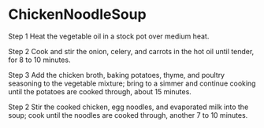 # ChickenNoodleSoup
Step 1
Heat the vegetable oil in a stock pot over medium heat. 

Step 2
Cook and stir the onion, celery, and carrots in the hot oil until tender, for 8 to 10 minutes. 

Step 3 
Add the chicken broth, baking potatoes, thyme, and poultry seasoning to the vegetable mixture; bring to a simmer and continue cooking until the potatoes are cooked through, about 15 minutes.

Step 2
Stir the cooked chicken, egg noodles, and evaporated milk into the soup; cook until the noodles are cooked through, another 7 to 10 minutes.
